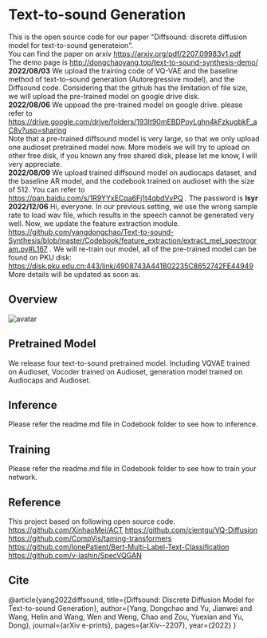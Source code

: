 # Text-to-sound Generation
This is the open source code for our paper "Diffsound: discrete diffusion model for text-to-sound generateion". <br/>
You can find the paper on arxiv https://arxiv.org/pdf/2207.09983v1.pdf <br/>
The demo page is http://dongchaoyang.top/text-to-sound-synthesis-demo/ <br/>
**2022/08/03** We upload the training code of VQ-VAE and the baseline method of text-to-sound generation (Autoregressive model), and the Diffsound code. Considering that the github has the limitation of file size, we will upload the pre-trained model on google drive disk. <br/>
**2022/08/06** We uppoad the pre-trained model on google drive. please refer to https://drive.google.com/drive/folders/193It90mEBDPoyLghn4kFzkugbkF_aC8v?usp=sharing <br/>
Note that a pre-trained diffsound model is very large, so that we only upload one audioset pretrained model now. More models we will try to upload on other free disk, if you known any free shared disk, please let me know, I will very appreciate. <br/>
**2022/08/09** We upload trained diffsound model on audiocaps dataset, and the baseline AR model, and the codebook trained on audioset with the size of 512. You can refer to https://pan.baidu.com/s/1R9YYxECqa6Fj1t4qbdVvPQ . The password is **lsyr** <br/>
**2022/12/06** Hi, everyone. In our previous setting, we use the wrong sample rate to load wav file, which results in the speech cannot be generated very well. Now, we update the feature extraction module. https://github.com/yangdongchao/Text-to-sound-Synthesis/blob/master/Codebook/feature_extraction/extract_mel_spectrogram.py#L167 . We will re-train our model, all of the pre-trained model can be found on PKU disk: https://disk.pku.edu.cn:443/link/4908743A441B02235C8652742FE44949
More details will be updated as soon as.
## Overview
![avatar](fig/overview.png)

## Pretrained Model
We release four text-to-sound pretrained model. Including VQVAE trained on Audioset, Vocoder trained on Audioset, generation model trained on Audiocaps and Audioset.

## Inference
Please refer the readme.md file in Codebook folder to see how to inference.

## Training
Please refer the readme.md file in Codebook folder to see how to train your network.
## Reference
This project based on following open source code.
https://github.com/XinhaoMei/ACT
https://github.com/cientgu/VQ-Diffusion
https://github.com/CompVis/taming-transformers
https://github.com/lonePatient/Bert-Multi-Label-Text-Classification
https://github.com/v-iashin/SpecVQGAN
## Cite 
@article{yang2022diffsound,
  title={Diffsound: Discrete Diffusion Model for Text-to-sound Generation},
  author={Yang, Dongchao and Yu, Jianwei and Wang, Helin and Wang, Wen and Weng, Chao and Zou, Yuexian and Yu, Dong},
  journal={arXiv e-prints},
  pages={arXiv--2207},
  year={2022}
}
